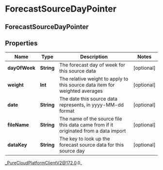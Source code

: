 # ForecastSourceDayPointer

## ForecastSourceDayPointer

## Properties

|Name | Type | Description | Notes|
|------------ | ------------- | ------------- | -------------|
| **dayOfWeek** | **String** | The forecast day of week for this source data | [optional] |
| **weight** | **Int** | The relative weight to apply to this source data item for weighted averages | [optional] |
| **date** | **String** | The date this source data represents, in yyyy-MM-dd format | [optional] |
| **fileName** | **String** | The name of the source file this data came from if it originated from a data import | [optional] |
| **dataKey** | **String** | The key to look up the forecast source data for this source day | [optional] |



_PureCloudPlatformClientV2@172.0.0_

